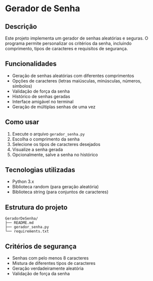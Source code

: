 # Gerador de Senha

## Descrição
Este projeto implementa um gerador de senhas aleatórias e seguras. O programa permite personalizar os critérios da senha, incluindo comprimento, tipos de caracteres e requisitos de segurança.

## Funcionalidades
- Geração de senhas aleatórias com diferentes comprimentos
- Opções de caracteres (letras maiúsculas, minúsculas, números, símbolos)
- Validação de força da senha
- Histórico de senhas geradas
- Interface amigável no terminal
- Geração de múltiplas senhas de uma vez

## Como usar
1. Execute o arquivo `gerador_senha.py`
2. Escolha o comprimento da senha
3. Selecione os tipos de caracteres desejados
4. Visualize a senha gerada
5. Opcionalmente, salve a senha no histórico

## Tecnologias utilizadas
- Python 3.x
- Biblioteca random (para geração aleatória)
- Biblioteca string (para conjuntos de caracteres)

## Estrutura do projeto
```
GeradorDeSenha/
├── README.md
├── gerador_senha.py
└── requirements.txt
```

## Critérios de segurança
- Senhas com pelo menos 8 caracteres
- Mistura de diferentes tipos de caracteres
- Geração verdadeiramente aleatória
- Validação de força da senha 